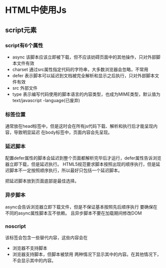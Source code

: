 # HTML中使用Js
## script元素
### script有6个属性
- async  该脚本应该立即被下载，但不应该妨碍页面中的其他操作，只对外部脚本文件有效    
- charset  通过src属性指定代码的字符串，大多数浏览器会忽略，不常用
- defer  表示脚本可以延迟到文档被完全解析和显示之后执行，只对外部脚本文件有效
- src  外部文件
- type  表示编写代码使用的脚本语言的内容类型，也成为MIME类型，默认值为text/javascript
-language(已废弃)
### 标签位置
通常放在head标签中，但是这时会在所有js代码下载、解析和执行后才能呈现内容，导致明显延迟
在body标签中，页面内容会先呈现。
### 延迟脚本
配置defer属性的脚本会延迟到整个页面都解析完毕后才运行，defer属性告诉浏览器立即下载，但是延迟执行。
HTML5规范要求脚本按照出现的顺序执行，但是延迟脚本不一定按照顺序执行，所以最好只包括一个延迟脚本。

把延迟脚本放到页面底部是最佳选择。

### 异步脚本
async会告诉浏览器立即下载文件，但是不保证基本按照先后顺序执行
要确保在不同的async属性脚本互不依赖。
且异步脚本不要在加载期间修改DOM

### noscript
该标签会包含一些替代内容，这些内容会在
- 浏览器不支持脚本
- 浏览器支持脚本，但脚本被禁用
两种情况下显示其中的内容。在其他情况下，不会显示其中的内容。

